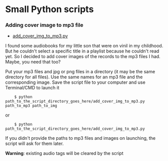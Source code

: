 
# Small Python scripts 

### Adding cover image to mp3 file
* [add_cover_img_to_mp3.py](https://github.com/TianaQ/python-scripts/blob/master/add_cover_img_to_mp3.py)  

I found some audiobooks for my little son that were on vinil in my childhood. But he couldn't select a specific title in a playlist because he couldn't read yet. So I decided to add cover images of the records to the mp3 files I had. Maybe, you need that too?

Put your mp3 files and jpg or png files in a directory (it may be the same directory for all files). Use the same names for an mp3 file and the corresponding image. Save the script file to your computer and use Terminal/CMD to launch it

```
	$ python path_to_the_script_directory_goes_here/add_cover_img_to_mp3.py path_to_mp3 path_to_img
```
or
```
	$ python path_to_the_script_directory_goes_here/add_cover_img_to_mp3.py
```
If you didn't provide the paths to mp3 files and images on launching, the script will ask for them later.

**Warning**: existing audio tags will be cleared by the script

